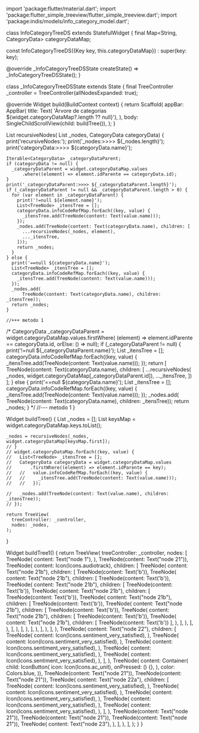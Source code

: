 import 'package:flutter/material.dart';
import 'package:flutter_simple_treeview/flutter_simple_treeview.dart';
import 'package:indis/models/info_category_model.dart';

class InfoCategoryTreeDS extends StatefulWidget {
  final Map<String, CategoryData> categoryDataMap;

  const InfoCategoryTreeDS({Key key, this.categoryDataMap}) : super(key: key);

  @override
  _InfoCategoryTreeDSState createState() => _InfoCategoryTreeDSState();
}

class _InfoCategoryTreeDSState extends State<InfoCategoryTreeDS> {
  final TreeController _controller = TreeController(allNodesExpanded: true);

  @override
  Widget build(BuildContext context) {
    return Scaffold(
      appBar: AppBar(
        title: Text(
            'Árvore de categorias ${widget.categoryDataMap?.length ?? null}'),
      ),
      body: SingleChildScrollView(child: buildTree()),
    );
  }

  List<TreeNode> recursiveNodes(
      List<TreeNode> _nodes, CategoryData categoryData) {
    print('recursiveNodes:');
    print('_nodes:>>>> ${_nodes.length}');
    print('categoryData:>>>> ${categoryData.name}');

    Iterable<CategoryData> _categoryDataParent;
    if (categoryData != null) {
      _categoryDataParent = widget.categoryDataMap.values
          .where((element) => element.idParente == categoryData.id);
    }
    print('_categoryDataParent:>>>> ${_categoryDataParent.length}');
    if (_categoryDataParent != null && _categoryDataParent.length > 0) {
      for (var element in _categoryDataParent) {
        print('!=null ${element.name}');
        List<TreeNode> _itensTree = [];
        categoryData.infoCodeRefMap.forEach((key, value) {
          _itensTree.add(TreeNode(content: Text(value.name)));
        });
        _nodes.add(TreeNode(content: Text(categoryData.name), children: [
          ...recursiveNodes(_nodes, element),
          ..._itensTree,
        ]));
        return _nodes;
      }
    } else {
      print('==null ${categoryData.name}');
      List<TreeNode> _itensTree = [];
      categoryData.infoCodeRefMap.forEach((key, value) {
        _itensTree.add(TreeNode(content: Text(value.name)));
      });
      _nodes.add(
          TreeNode(content: Text(categoryData.name), children: _itensTree));
      return _nodes;
    }

    //+++ metodo 1
/*
    CategoryData _categoryDataParent = widget.categoryDataMap.values.firstWhere(
        (element) => element.idParente == categoryData.id,
        orElse: () => null);
    if (_categoryDataParent != null) {
      print('!=null ${_categoryDataParent.name}');
      List<TreeNode> _itensTree = [];
      categoryData.infoCodeRefMap.forEach((key, value) {
        _itensTree.add(TreeNode(content: Text(value.name)));
      });
      return [
        TreeNode(content: Text(categoryData.name), children: [
          ...recursiveNodes(
              _nodes, widget.categoryDataMap[_categoryDataParent.id]),
          ..._itensTree,
        ])
      ];
    } else {
      print('==null ${categoryData.name}');
      List<TreeNode> _itensTree = [];
      categoryData.infoCodeRefMap.forEach((key, value) {
        _itensTree.add(TreeNode(content: Text(value.name)));
      });
      _nodes.add(
          TreeNode(content: Text(categoryData.name), children: _itensTree));
      return _nodes;
    }
*/
    //--- metodo 1
  }

  Widget buildTree() {
    List<TreeNode> _nodes = [];
    List<String> keysMap = widget.categoryDataMap.keys.toList();

    _nodes = recursiveNodes(_nodes, widget.categoryDataMap[keysMap.first]);
    // }
    // widget.categoryDataMap.forEach((key, value) {
    //   List<TreeNode> _itensTree = [];
    //   CategoryData categoryData = widget.categoryDataMap.values
    //       .firstWhere((element) => element.idParente == key);
    //   //   value.infoCodeRefMap.forEach((key, value) {
    //   //     _itensTree.add(TreeNode(content: Text(value.name)));
    //   //   });

    //   _nodes.add(TreeNode(content: Text(value.name), children: _itensTree));
    // });

    return TreeView(
      treeController: _controller,
      nodes: _nodes,
    );
  }

  Widget buildTree1() {
    return TreeView(
      treeController: _controller,
      nodes: [
        TreeNode(
          content: Text("node 1"),
        ),
        TreeNode(content: Text("node 21")),
        TreeNode(
          content: Icon(Icons.audiotrack),
          children: [
            TreeNode(
              content: Text("node 21b"),
              children: [
                TreeNode(content: Text('b')),
                TreeNode(
                  content: Text("node 21b"),
                  children: [
                    TreeNode(content: Text('b')),
                    TreeNode(
                      content: Text("node 21b"),
                      children: [
                        TreeNode(content: Text('b')),
                        TreeNode(
                          content: Text("node 21b"),
                          children: [
                            TreeNode(content: Text('b')),
                            TreeNode(
                              content: Text("node 21b"),
                              children: [
                                TreeNode(content: Text('b')),
                                TreeNode(
                                  content: Text("node 21b"),
                                  children: [
                                    TreeNode(content: Text('b')),
                                    TreeNode(
                                      content: Text("node 21b"),
                                      children: [
                                        TreeNode(content: Text('b')),
                                        TreeNode(
                                          content: Text("node 21b"),
                                          children: [
                                            TreeNode(content: Text('b'))
                                          ],
                                        ),
                                      ],
                                    ),
                                  ],
                                ),
                              ],
                            ),
                          ],
                        ),
                      ],
                    ),
                  ],
                ),
              ],
            ),
            TreeNode(
              content: Text("node 22"),
              children: [
                TreeNode(
                  content: Icon(Icons.sentiment_very_satisfied),
                ),
                TreeNode(
                  content: Icon(Icons.sentiment_very_satisfied),
                ),
                TreeNode(
                  content: Icon(Icons.sentiment_very_satisfied),
                ),
                TreeNode(
                  content: Icon(Icons.sentiment_very_satisfied),
                ),
                TreeNode(
                  content: Icon(Icons.sentiment_very_satisfied),
                ),
              ],
            ),
            TreeNode(
                content: Container(
              child: IconButton(
                icon: Icon(Icons.ac_unit),
                onPressed: () {},
              ),
              color: Colors.blue,
            )),
            TreeNode(content: Text("node 21")),
            TreeNode(content: Text("node 21")),
            TreeNode(
              content: Text("node 22a"),
              children: [
                TreeNode(
                  content: Icon(Icons.sentiment_very_satisfied),
                ),
                TreeNode(
                  content: Icon(Icons.sentiment_very_satisfied),
                ),
                TreeNode(
                  content: Icon(Icons.sentiment_very_satisfied),
                ),
                TreeNode(
                  content: Icon(Icons.sentiment_very_satisfied),
                ),
                TreeNode(
                  content: Icon(Icons.sentiment_very_satisfied),
                ),
              ],
            ),
            TreeNode(content: Text("node 21")),
            TreeNode(content: Text("node 21")),
            TreeNode(content: Text("node 21")),
            TreeNode(
              content: Text("node 23"),
            ),
          ],
        ),
      ],
    );
  }
}
